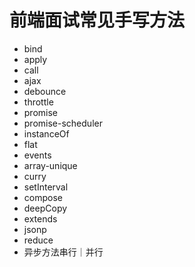 # 前端面试常见手写方法
- bind
- apply
- call
- ajax
- debounce
- throttle
- promise
- promise-scheduler
- instanceOf
- flat
- events
- array-unique
- curry
- setInterval
- compose
- deepCopy
- extends
- jsonp
- reduce
- 异步方法串行｜并行
